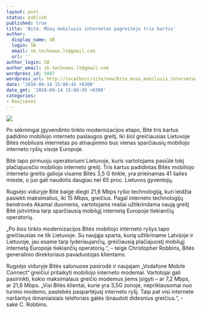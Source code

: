 ```yaml
---
layout: post
status: publish
published: true
title: 'Bitė: Mūsų mobilusis internetas pagreitėjo tris kartus'
author:
  display_name: SB
  login: SB
  email: sb.technews.lt@gmail.com
  url: ''
author_login: SB
author_email: sb.technews.lt@gmail.com
wordpress_id: 5087
wordpress_url: http://localhost/site/new/bite_musu_mobilusis_internetas_pagreitejo_tris_kartus/
date: '2010-09-14 15:00:45 +0300'
date_gmt: '2010-09-14 15:00:45 +0300'
categories:
- Naujienos
---
```

<div class="imgright"><img src="http://t0.gstatic.com/images?q=tbn:6Y9cwtfCcN0TUM:http://static.techwithoutwires.com/techwithoutwires.com/imgname--the_new_sony_ericsson_ec400_hspa_cards---50226711--EC400_Front_Angle40-thumb.jpg"  /></div>
<p>Po sėkmingai įgyvendinto tinklo modernizacijos etapo, Bitė tris kartus padidino mobiliojo interneto paslaugos greitį. Iki šiol greičiausias Lietuvoje Bitės mobilusis internetas po atnaujinimo bus vienas sparčiausių mobiliojo interneto ryšių visoje Europoje.</p>
<p>Bitė tapo pirmuoju operatoriumi Lietuvoje, kuris vartotojams pasiūlė tokį plačiajuosčio mobiliojo interneto greitį. Tris kartus padidintas Bitės mobiliojo interneto greitis galioja visame Bitės 3,5 G tinkle, yra prieinamas 41 šalies mieste, o juo gali naudotis daugiau nei 65 proc. Lietuvos gyventojų.</p>
<p>Rugsėjo viduryje Bitė baigė diegti 21,6 Mbps ryšio technologiją, kuri leidžia pasiekti maksimalius, iki 15 Mbps, greičius. Pagal interneto technologijų bendrovės Akamai duomenis, vartotojams realiai užtikrindama naują greitį Bitė įsitvirtina tarp sparčiausią mobilųjį internetą Europoje tiekiančių operatorių.</p>
<p>„Po šios tinklo modernizacijos Bitės mobiliojo interneto ryšys tapo greičiausias ne tik Lietuvoje. Su naująja sparta, kurią užtikriname Latvijoje ir Lietuvoje, jau esame tarp lyderiaujančių, greičiausią plačiajuostį mobilųjį internetą Europoje tiekiančių operatorių.“, – teigė Christopher Robbins, Bitės generalinio direktoriaus pavaduotojas klientams.</p>
<p>Rugsėjo viduryje Bitės salonuose pasirodė ir naujajam „Vodafone Mobile Connect“ greičiui pritaikyti mobiliojo interneto modemai. Vartotojai gali pasirinkti, kokio maksimalaus greičio modemus jiems įsigyti – ar 7,2 Mbps, ar 21,6 Mbps. „Visi Bitės klientai, kurie yra 3,5G zonoje, nepriklausomai nuo turimo modemo, pastebės paspartėjusį interneto ryšį. Taip pat visi internete naršantys išmaniaisiais telefonais galės išnaudoti didesnius greičius.“, - sakė C. Robbins.<br /></p>
